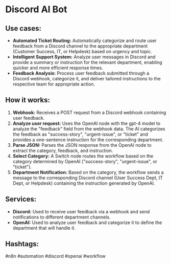 # Discord AI Bot

## Use cases:

- **Automated Ticket Routing:** Automatically categorize and route user feedback from a Discord channel to the appropriate department (Customer Success, IT, or Helpdesk) based on urgency and topic.
- **Intelligent Support System:** Analyze user messages in Discord and provide a summary or instruction for the relevant department, enabling quicker and more efficient response times.
- **Feedback Analysis:** Process user feedback submitted through a Discord webhook, categorize it, and deliver tailored instructions to the respective team for appropriate action.

## How it works:

1.  **Webhook:** Receives a POST request from a Discord webhook containing user feedback.
2.  **Analyze user request:** Uses the OpenAI node with the gpt-4 model to analyze the "feedback" field from the webhook data. The AI categorizes the feedback as "success-story", "urgent-issue", or "ticket" and provides a one-sentence instruction for the corresponding department.
3.  **Parse JSON:** Parses the JSON response from the OpenAI node to extract the category, feedback, and instruction.
4.  **Select Category:** A Switch node routes the workflow based on the category determined by OpenAI ("success-story", "urgent-issue", or "ticket").
5.  **Department Notification:** Based on the category, the workflow sends a message to the corresponding Discord channel (User Success Dept, IT Dept, or Helpdesk) containing the instruction generated by OpenAI.

## Services:

-   **Discord:** Used to receive user feedback via a webhook and send notifications to different department channels.
-   **OpenAI:** Used to analyze user feedback and categorize it to define the department that will handle it.

## Hashtags:

#n8n #automation #discord #openai #workflow
